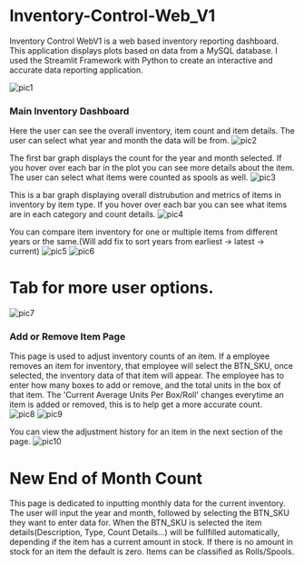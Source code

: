 # Inventory-Control-Web_V1

Inventory Control WebV1 is a web based inventory reporting dashboard. This application displays plots based on data from a MySQL database. 
I used the Streamlit Framework with Python to create an interactive and accurate data reporting application.

![pic1](https://github.com/user-attachments/assets/7b0d634a-c079-4695-b433-302805871724)

### Main Inventory Dashboard
Here the user can see the overall inventory, item count and item details. The user can select what year and month the data will be from.
![pic2](https://github.com/user-attachments/assets/dd42baa7-8bf5-4b4a-aabf-d8880f498b77)


The first bar graph displays the count for the year and month selected. If you hover over each bar in the plot you can see more details about the item. The user can select what items were counted as spools as well.
![pic3](https://github.com/user-attachments/assets/3608ac5a-7699-4b96-8d0c-1d19f913dc14)


This is a bar graph displaying overall distrubution and metrics of items in inventory by item type. If you hover over each bar you can see what items are in each category and count details.
![pic4](https://github.com/user-attachments/assets/609dc02f-39be-45c2-8e36-7de8069739a7)

You can compare item inventory for one or multiple items from different years or the same.(Will add fix to sort years from earliest -> latest -> current)
![pic5](https://github.com/user-attachments/assets/46b0e0af-b026-43c7-b569-3d645468e952)
![pic6](https://github.com/user-attachments/assets/b7573659-2b07-48cd-ab8a-f831f02e55e2)

# Tab for more user options.
![pic7](https://github.com/user-attachments/assets/315cf255-a165-466b-8c66-a12ebfdc1c31)

### Add or Remove Item Page
This page is used to adjust inventory counts of an item. If a employee removes an item for inventory, that employee will select the BTN_SKU, once selected, the inventory data of that item will appear. The employee has to enter how many boxes to add or remove, and the total units in the box of that item. The 'Current Average Units Per Box/Roll' changes everytime an item is added or removed, this is to help get a more accurate count.  
![pic8](https://github.com/user-attachments/assets/ec4e7ea1-5221-4c18-8fd7-823c97e04311)
![pic9](https://github.com/user-attachments/assets/1bdcf0c4-ce1c-469c-be78-6b40faf046fc)

You can view the adjustment history for an item in the next section of the page.
![pic10](https://github.com/user-attachments/assets/b07bb9bb-2a13-440e-91ef-56149b0fdab9)

# New End of Month Count
This page is dedicated to inputting monthly data for the current inventory. The user will input the year and month, followed by selecting the BTN_SKU they want to enter data for. When the BTN_SKU is selected the item details(Description, Type, Count Details...) will be fullfilled automatically, depending if the item has a current amount in stock. If there is no amount in stock for an item the default is zero. Items can be classified as Rolls/Spools.





